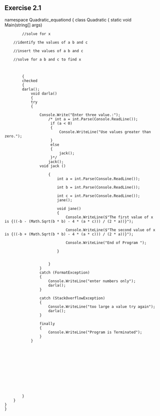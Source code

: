 ## Exercise 2.1 


namespace Quadratic_equationd
{
    class Quadratic
    {
        static void Main(string[] args)


            //solve for x

        //identify the values of a b and c

        //insert the values of a b and c

        //solve for a b and c to find x

        

            {
            checked
            {
            darla();
                void darla()
                { 
                try
                {

                    Console.Write("Enter three value.:");
                        /* int a = int.Parse(Console.ReadLine());
                         if (a < 0)
                         {
                             Console.WriteLine("Use values greater than zero.");
                         }
                         else
                         {
                             jack();
                         }*/
                        jack();
                    void jack ()

                        {
                            int a = int.Parse(Console.ReadLine());

                            int b = int.Parse(Console.ReadLine());

                            int c = int.Parse(Console.ReadLine());
                            jane();

                            void jane()
                            {
                                Console.WriteLine($"The first value of x is {((-b - (Math.Sqrt(b * b) - 4 * (a * c))) / (2 * a))}");

                                Console.WriteLine($"The second value of x is {((-b + (Math.Sqrt(b * b) - 4 * (a * c))) / (2 * a))}");

                                Console.WriteLine("End of Program ");

                            }


                        }
                    }
                    catch (FormatException)
                    {
                        Console.WriteLine("enter numbers only");
                        darla();
                    }

                    catch (StackOverflowException)
                    {
                        Console.WriteLine("too large a value try again");
                        darla();
                    }

                    finally
                    {
                        Console.WriteLine("Program is Terminated");
                    }
                }






                





            }
        }
    }
    }
